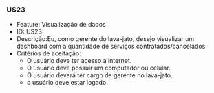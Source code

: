 ### US23

- Feature: Visualização de dados
- ID: US23
- Descrição:Eu, como gerente do lava-jato, desejo visualizar um dashboard com a quantidade de serviços contratados/cancelados.
- Critérios de aceitação:
  * O usuário deve ter acesso a internet.
  * O usuário deve possuir um computador ou celular.
  * O usuário deverá ter cargo de gerente no lava-jato.
  * o usuário deve estar logado. 